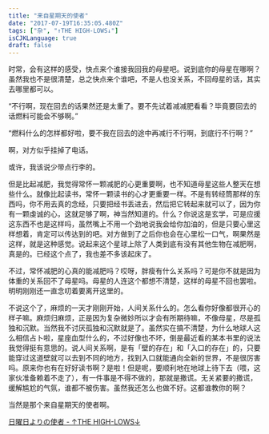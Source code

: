 ```yaml
---
title: "来自星期天的使者"
date: "2017-07-19T16:35:05.480Z"
tags: ["杂", "↑THE HIGH-LOWS↓"]
isCJKLanguage: true
draft: false
---
```


时常，会有这样的感受，快点来个谁接我回我的母星吧。说到底你的母星在哪啊？虽然我也不是很清楚，总之快点来个谁吧，不是人也没关系，不回母星的话，其实去哪里都可以。

“不行啊，现在回去的话果然还是太重了。要不先试着减减肥看看？毕竟要回去的话燃料可能会不够啊。”

“燃料什么的怎样都好啦，要不我在回去的途中再减行不行啊，到底行不行啊？”

啊，对方似乎挂掉了电话。

或许，我该说少带点行李的。

但是比起减肥，我觉得常怀一颗减肥的心更重要啊，也不知道母星这些人整天在想些什么。就像比起读书，常怀一颗读书的心才更重要一样。不是有转经筒那样的东西吗，你不用去真的念经，只要把经书丢进去，然后把它转起来就可以了，因为你有一颗虔诚的心，这就足够了啊，神当然知道的。什么？你说这是玄学，可是应援这东西不也是这样吗，虽然嘴上不用一个劲地说我会给你加油的，但是只要心里这样想着，肯定可以传达到的吧。对方做到了之后你也会在心里松一口气，啊果然是这样，就是这种感觉。说起来这个星球上除了人类到底有没有其他生物在减肥啊，真是的。已经这个点了，我也差不多该起床了。

不过，常怀减肥的心真的能减肥吗？哎呀，胖瘦有什么关系吗？可是你不就是因为体重的关系回不了母星吗。母星的人连这个都想不清楚，这样的母星不回也罢啦。明明刚刚还一直念叨着要离开这里的。

不说这个了，麻烦的一天才刚刚开始，人间关系什么的。怎么看你好像都很开心的样子嘛。麻烦归麻烦，正是因为复杂微妙所以才会有所期待嘛，不像母星，尽是孤独和沉默。当然我不讨厌孤独和沉默就是了。虽然实在搞不清楚，为什么地球人这么相信占卜啦，星座血型什么的，不过好像也不坏，倒是最近看的某本书里的说法我觉得挺有意思的。说人间关系啊，是有「壁的存在」和「入口的存在」的，只要能穿过这道壁就可以去到不同的地方，找到入口就能通向全新的世界，不是很厉害吗。原来你也有在好好读书啊？是啦！但是呢，要顺利地在地球上待下去（喂，这家伙准备赖着不走了），有一件事是不得不做的，那就是撒谎。无关紧要的撒谎，缓解尴尬的气氛，谁都不被伤害。虽然我还怎么也做不好。这都谁教你的啊？

当然是那个来自星期天的使者啊。

[日曜日よりの使者 - ↑THE HIGH-LOWS↓](http://music.163.com/song/22656745)
